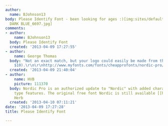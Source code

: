 ```yaml
---
author:
  name: BJohnson13
body: Please Identify Font - been looking for ages :)[img:sites/default/files/old-images/CTL
  DARK BLUE_6697.jpg]
comments:
- author:
    name: BJohnson13
  body: Please Identify Font
  created: '2013-04-09 17:27:55'
- author:
    name: George Thomas
  body: "Not an exact match, but your logo could easily be made from this font (only
    $10).\r\n\r\nhttp://www.myfonts.com/fonts/cheapprofonts/nordic-pro/"
  created: '2013-04-09 21:40:04'
- author:
    name: HVB
    picture: 111370
  body: Nordic Pro is an authorized update to "Nordic" with added characters and open
    type features. The original free font Nordic is still available [[http://www.dafont.com/nordic.font|Here]].   -
    Herb
  created: '2013-04-10 07:11:21'
date: '2013-04-09 17:27:28'
title: Please Identify Font

---
```


